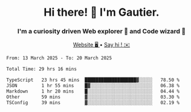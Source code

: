 <h1 align="center">Hi there! 👋 I'm Gautier.</h1>
<h3 align="center">I'm a curiosity driven Web explorer 🚀 and Code wizard 🧙</h3>

<p align="center">
  <a href="https://xisabla.github.io/">Website 🖥️ </a> •
  <a href="mailto:xisabla.dev@gmail.com">Say hi ! ✉️</a>
</p>

<!--START_SECTION:waka-->

```txt
From: 13 March 2025 - To: 20 March 2025

Total Time: 29 hrs 16 mins

TypeScript   23 hrs 45 mins  ███████████████████▓░░░░░   78.50 %
JSON         1 hr 55 mins    █▓░░░░░░░░░░░░░░░░░░░░░░░   06.38 %
Markdown     1 hr 20 mins    █░░░░░░░░░░░░░░░░░░░░░░░░   04.44 %
Other        59 mins         ▓░░░░░░░░░░░░░░░░░░░░░░░░   03.30 %
TSConfig     39 mins         ▓░░░░░░░░░░░░░░░░░░░░░░░░   02.19 %
```

<!--END_SECTION:waka-->
